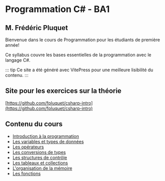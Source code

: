 # Programmation C# - BA1
## M. Frédéric Pluquet

Bienvenue dans le cours de Programmation pour les étudiants de première année!

Ce syllabus couvre les bases essentielles de la programmation avec le langage C#.

::: tip
Ce site a été généré avec VitePress pour une meilleure lisibilité du contenu.
:::

## Site pour les exercices sur la théorie

[https://github.com/fpluquet/csharp-intro](https://github.com/fpluquet/csharp-intro)

## Contenu du cours

- [Introduction à la programmation](./0-introduction.md)
- [Les variables et types de données](./1-variables-types.md)
- [Les opérateurs](./2-operateurs.md)
- [Les conversions de types](./3-conversions.md)
- [Les structures de contrôle](./4-structures-controle.md)
- [Les tableaux et collections](./5-tableaux-collections.md)
- [L'organisation de la mémoire](./6-memoire.md)
- [Les fonctions](./7-fonctions.md)

